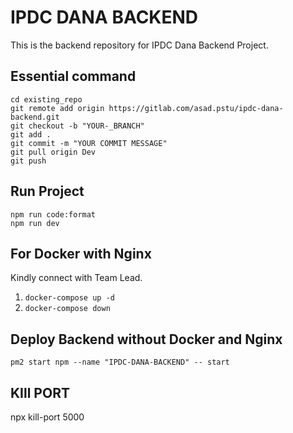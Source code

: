 # IPDC DANA BACKEND

This is the backend repository for IPDC Dana Backend Project.

## Essential command
```
cd existing_repo
git remote add origin https://gitlab.com/asad.pstu/ipdc-dana-backend.git
git checkout -b "YOUR-_BRANCH"
git add .
git commit -m "YOUR COMMIT MESSAGE"
git pull origin Dev
git push 
```

## Run Project
```
npm run code:format
npm run dev

```

## For Docker with Nginx 
Kindly connect with Team Lead.
1. `docker-compose up -d`
2. `docker-compose down`

## Deploy Backend without Docker and Nginx
`pm2 start npm --name "IPDC-DANA-BACKEND" -- start`

## KIll PORT
npx kill-port 5000


